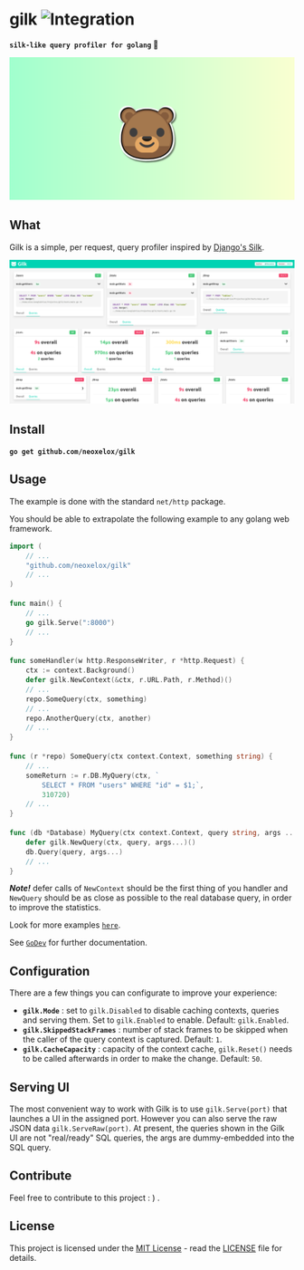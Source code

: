 # gilk ![Integration](https://github.com/Neoxelox/gilk/workflows/Integration/badge.svg)
**`silk-like query profiler for golang` 🐻**

![Banner](./static/images/banner.png "Banner")

## What
Gilk is a simple, per request, query profiler inspired by [Django's Silk](https://github.com/jazzband/django-silk).

![Gilk Dashboard](./static/images/dashboard.png "Gilk Dashboard")

## Install
**`go get github.com/neoxelox/gilk`**

## Usage
The example is done with the standard `net/http` package.

You should be able to extrapolate the following example to any golang web framework.

```go
import (
    // ...
    "github.com/neoxelox/gilk"
    // ...
)

func main() {
    // ...
    go gilk.Serve(":8000")
    // ...
}

func someHandler(w http.ResponseWriter, r *http.Request) {
    ctx := context.Background()
    defer gilk.NewContext(&ctx, r.URL.Path, r.Method)()
    // ...
    repo.SomeQuery(ctx, something)
    // ...
    repo.AnotherQuery(ctx, another)
    // ...
}

func (r *repo) SomeQuery(ctx context.Context, something string) {
    // ...
    someReturn := r.DB.MyQuery(ctx, `
        SELECT * FROM "users" WHERE "id" = $1;`,
        310720)
    // ...
}

func (db *Database) MyQuery(ctx context.Context, query string, args ...interface{}) {
    defer gilk.NewQuery(ctx, query, args...)()
    db.Query(query, args...)
    // ...
}
```

**_Note!_** defer calls of `NewContext` should be the first thing of you handler and `NewQuery` should be as close as possible to the real database query, in order to improve the statistics.

Look for more examples [`here`](examples).

See [`GoDev`](https://pkg.go.dev/github.com/neoxelox/gilk) for further documentation.

## Configuration
There are a few things you can configurate to improve your experience:
- **`gilk.Mode`** : set to `gilk.Disabled` to disable caching contexts, queries and serving them. Set to `gilk.Enabled` to enable. Default: `gilk.Enabled`.
- **`gilk.SkippedStackFrames`** : number of stack frames to be skipped when the caller of the query context is captured. Default: `1`.
- **`gilk.CacheCapacity`** : capacity of the context cache, `gilk.Reset()` needs to be called afterwards in order to make the change. Default: `50`.

## Serving UI
The most convenient way to work with Gilk is to use `gilk.Serve(port)` that launches a UI in the assigned port. However you can also serve the raw JSON data `gilk.ServeRaw(port)`.
At present, the queries shown in the Gilk UI are not "real/ready" SQL queries, the args are dummy-embedded into the SQL query.

## Contribute
Feel free to contribute to this project : ) .

## License
This project is licensed under the [MIT License](https://opensource.org/licenses/MIT) - read the [LICENSE](LICENSE) file for details.
